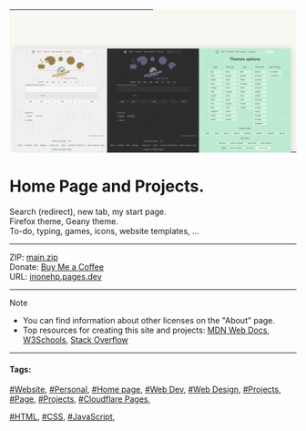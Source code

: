 <!-- README.md v.1.7.2 -->
  
![page with a light and dark theme](/img/github-banner-settings.png)  
  
# Home Page and Projects.    

Search (redirect), new tab, my start page.  
Firefox theme, Geany theme.  
To-do, typing, games, icons, website templates, ...  
  
---
  
ZIP: [main.zip](https://github.com/inonehp/inonehp.pages.dev/archive/refs/heads/main.zip)  
Donate: [Buy Me a Coffee](https://www.buymeacoffee.com/inonehp)  
URL: [inonehp.pages.dev](https://inonehp.pages.dev/)  
  
---
  
> [!NOTE]
> - You can find information about other licenses on the "About" page.  
> - Top resources for creating this site and projects: [MDN Web Docs](https://developer.mozilla.org/), [W3Schools](https://www.w3schools.com/), [Stack Overflow](https://stackoverflow.com/)  
  
---
   
#### Tags:  
[#Website](https://github.com/topics/website),
[#Personal](https://github.com/topics/personal),
[#Home page](https://github.com/topics/homepage),
[#Web Dev](https://github.com/topics/webdev),
[#Web Design](https://github.com/topics/webdesign), 
[#Projects](https://github.com/topics/projects),
[#Page](https://github.com/topics/page),
[#Projects](https://github.com/topics/projects),
[#Cloudflare Pages](https://github.com/topics/cloudflare-pages),

  
[#HTML](https://github.com/topics/HTML),
[#CSS](https://github.com/topics/css),
[#JavaScript](https://github.com/topics/javascript),






